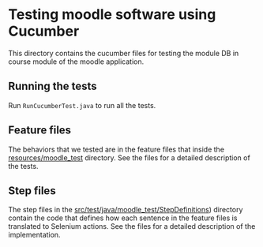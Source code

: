 # Testing moodle software using Cucumber
This directory contains the cucumber files for testing the module DB in course module of the moodle application.

## Running the tests
Run ```RunCucumberTest.java``` to run all the tests.

## Feature files
The behaviors that we tested are in the feature files that inside the [resources/moodle_test](resources/hellocucumber) directory. See the files for a detailed description of the tests.

## Step files
The step files in the [src/test/java/moodle_test/StepDefinitions](https://github.com/yuvalgorodissky/sqe-/src/test/java/moodle_test#:~:text=StepDefinitions.java)) directory contain the code that defines how each sentence in the feature files is translated to Selenium actions. See the files for a detailed description of the implementation.
 
